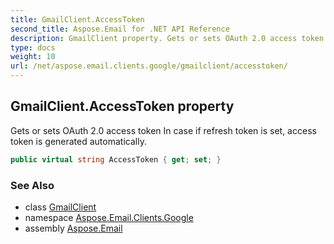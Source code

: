 ```yaml
---
title: GmailClient.AccessToken
second_title: Aspose.Email for .NET API Reference
description: GmailClient property. Gets or sets OAuth 2.0 access token In case if refresh token is set access token is generated automatically
type: docs
weight: 10
url: /net/aspose.email.clients.google/gmailclient/accesstoken/
---
```

## GmailClient.AccessToken property

Gets or sets OAuth 2.0 access token In case if refresh token is set, access token is generated automatically.

```csharp
public virtual string AccessToken { get; set; }
```

### See Also

* class [GmailClient](../)
* namespace [Aspose.Email.Clients.Google](../../gmailclient/)
* assembly [Aspose.Email](../../../)


